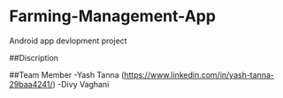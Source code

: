 # Farming-Management-App
Android app devlopment project 


##Discription

##Team Member
-Yash Tanna (https://www.linkedin.com/in/yash-tanna-29baa4241/)
-Divy Vaghani
